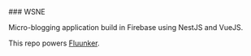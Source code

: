 ### WSNE

Micro-blogging application build in Firebase using NestJS and VueJS.

This repo powers [Fluunker](https://fluunker.com).